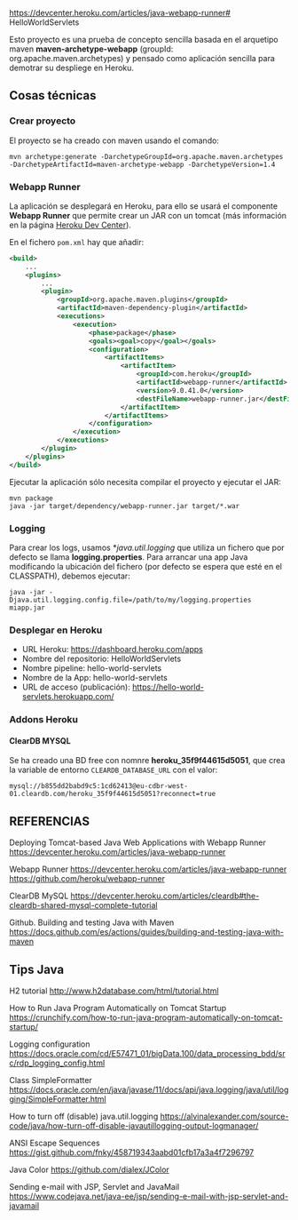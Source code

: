 https://devcenter.heroku.com/articles/java-webapp-runner# HelloWorldServlets

Esto proyecto es una prueba de concepto sencilla basada en el arquetipo maven **maven-archetype-webapp** (groupId: org.apache.maven.archetypes)
y pensado como aplicación sencilla para demotrar su despliege en Heroku.

## Cosas técnicas

### Crear proyecto

El proyecto se ha creado con maven usando el comando:

    mvn archetype:generate -DarchetypeGroupId=org.apache.maven.archetypes -DarchetypeArtifactId=maven-archetype-webapp -DarchetypeVersion=1.4

### Webapp Runner

La aplicación se desplegará en Heroku, para ello se usará el componente **Webapp Runner** que permite crear un JAR con un tomcat
(más información en la página [Heroku Dev Center](https://devcenter.heroku.com/articles/java-webapp-runner)).

En el fichero `pom.xml` hay que añadir:

```xml
<build>
    ...
    <plugins>
        ...
        <plugin>
            <groupId>org.apache.maven.plugins</groupId>
            <artifactId>maven-dependency-plugin</artifactId>
            <executions>
                <execution>
                    <phase>package</phase>
                    <goals><goal>copy</goal></goals>
                    <configuration>
                        <artifactItems>
                            <artifactItem>
                                <groupId>com.heroku</groupId>
                                <artifactId>webapp-runner</artifactId>
                                <version>9.0.41.0</version>
                                <destFileName>webapp-runner.jar</destFileName>
                            </artifactItem>
                        </artifactItems>
                    </configuration>
                </execution>
            </executions>
        </plugin>
    </plugins>
</build>
```

Ejecutar la aplicación sólo necesita compilar el proyecto y ejecutar el JAR:

    mvn package
    java -jar target/dependency/webapp-runner.jar target/*.war

### Logging

Para crear los logs, usamos **java.util.logging* que utiliza un fichero que por defecto se llama **logging.properties**.
Para arrancar una app Java modificando la ubicación del fichero (por defecto se espera que esté en el CLASSPATH), debemos
ejecutar:

    java -jar -Djava.util.logging.config.file=/path/to/my/logging.properties miapp.jar

### Desplegar en Heroku

* URL Heroku: https://dashboard.heroku.com/apps    
* Nombre del repositorio: HelloWorldServlets
* Nombre pipeline: hello-world-servlets
* Nombre de la App: hello-world-servlets
* URL de acceso (publicación): https://hello-world-servlets.herokuapp.com/

### Addons Heroku

#### ClearDB MYSQL

Se ha creado una BD free con nomnre **heroku_35f9f44615d5051**, que crea la variable de entorno `CLEARDB_DATABASE_URL` con el valor:

    mysql://b855dd2babd9c5:1cd62413@eu-cdbr-west-01.cleardb.com/heroku_35f9f44615d5051?reconnect=true

## REFERENCIAS

Deploying Tomcat-based Java Web Applications with Webapp Runner
https://devcenter.heroku.com/articles/java-webapp-runner

Webapp Runner
https://devcenter.heroku.com/articles/java-webapp-runner
https://github.com/heroku/webapp-runner

ClearDB MySQL
https://devcenter.heroku.com/articles/cleardb#the-cleardb-shared-mysql-complete-tutorial

Github. Building and testing Java with Maven
https://docs.github.com/es/actions/guides/building-and-testing-java-with-maven

## Tips Java

H2 tutorial
http://www.h2database.com/html/tutorial.html

How to Run Java Program Automatically on Tomcat Startup
https://crunchify.com/how-to-run-java-program-automatically-on-tomcat-startup/

Logging configuration
https://docs.oracle.com/cd/E57471_01/bigData.100/data_processing_bdd/src/rdp_logging_config.html

Class SimpleFormatter
https://docs.oracle.com/en/java/javase/11/docs/api/java.logging/java/util/logging/SimpleFormatter.html

How to turn off (disable) java.util.logging
https://alvinalexander.com/source-code/java/how-turn-off-disable-javautillogging-output-logmanager/

ANSI Escape Sequences
https://gist.github.com/fnky/458719343aabd01cfb17a3a4f7296797

Java Color
https://github.com/dialex/JColor

Sending e-mail with JSP, Servlet and JavaMail
https://www.codejava.net/java-ee/jsp/sending-e-mail-with-jsp-servlet-and-javamail
